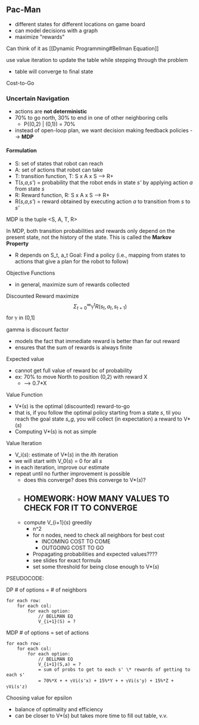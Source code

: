 
## Pac-Man
- different states for different locations on game board
- can model decisions with a graph
- maximize "rewards"

Can think of it as [[Dynamic Programming#Bellman Equation]]

use value iteration to update the table while stepping through the problem
- table will converge to final state

Cost-to-Go

### Uncertain Navigation
- actions are **not deterministic**
- 70% to go north, 30% to end in one of other neighboring cells
	- P((0,2) | (0,1)) = 70%
- instead of open-loop plan, we want decision making feedback policies --> **MDP**

#### Formulation
- S: set of states that robot can reach
- A: set of actions that robot can take
- T: transition function, T: S x A x S --> R+
- T(*s*,*a*,*s'*) = probability that the robot ends in state *s'* by applying action *a* from state *s*
- R: Reward function, R: S x A x S --> R+
- R(*s*,*a*,*s'*) = reward obtained by executing action *a* to transition from *s* to *s'*

MDP is the tuple <S, A, T, R>

In MDP, both transition probabilities and rewards only depend on the present state, not the history of the state. This is called the **Markov Property**
- R depends on S_t, a_t
Goal: Find a policy (i.e., mapping from states to actions that give a plan for the robot to follow)

Objective Functions
- in general, maximize sum of rewards collected

Discounted Reward
maximize
$$
Σ^∞_{t=0}ℽ^tR(s_t,a_t,s_{t+1})
$$
for ℽ in (0,1]

gamma is discount factor
- models the fact that immediate reward is better than far out reward
- ensures that the sum of rewards is always finite

Expected value
- cannot get full value of reward bc of probability
- ex: 70% to move North to position (0,2) with reward X
	- --> 0.7\*X

Value Function
- V\*(*s*) is the optimal (discounted) reward-to-go
- that is, if you follow the optimal policy starting from a state *s*, til you reach the goal state *s_g*, you will collect (in expectation) a reward to V\*(*s*) 
- Computing V\*(*s*) is not as simple

Value Iteration
-  V_i(*s*): estimate of V\*(*s*) in the *i*th iteration
- we will start with  V_0(*s*) = 0 for all *s*
- in each iteration, improve our estimate
- repeat until no further improvement is possible
	- does this converge? does this converge to V\*(*s*)?
	- ## HOMEWORK: HOW MANY VALUES TO CHECK FOR IT TO CONVERGE
	- compute V_{i+1}(*s*) greedily
		- n^2
		- for n nodes, need to check all neighbors for best cost
			- INCOMING COST TO COME
			- OUTGOING COST TO GO
		- Propagating probabilities and expected values????
		- see slides for exact formula
		- set some threshold for being close enough to V\*(*s*)

PSEUDOCODE:

DP
\# of options = \# of neighbors
```
for each row:
	for each col:
		for each option:
			// BELLMAN EQ
			V_{i+1}(S) = ?
```


MDP
\# of options = set of actions
```
for each row:
	for each col:
		for each option:
			// BELLMAN EQ
			V_{i+1}(S,a) = ?
			= sum of probs to get to each s' \* rewards of getting to each s'
			= 70%*X + + ℽVi(s'x) + 15%*Y + + ℽVi(s'y) + 15%*Z + ℽVi(s'z)
```

Choosing value for epsilon
- balance of optimality and efficiency
- can be closer to V\*(*s*) but takes more time to fill out table, v.v.